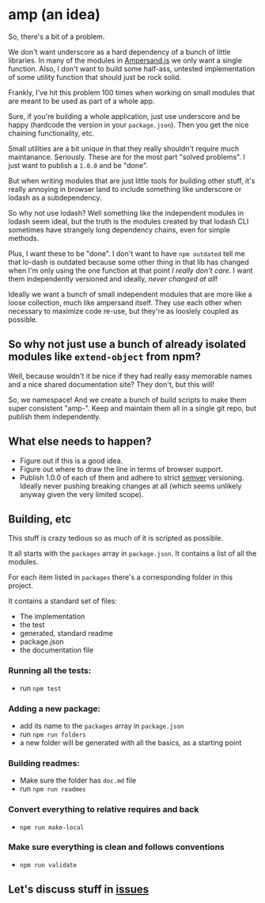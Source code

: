 # amp (an idea)

So, there's a bit of a problem. 

We don't want underscore as a hard dependency of a bunch of little libraries. In many of the modules in [Ampersand.js](http://ampersandjs.com/) we only want a single function. Also, I don't want to build some half-ass, untested implementation of some utility function that should just be rock solid.

Frankly, I've hit this problem 100 times when working on small modules that are meant to be used as part of a whole app. 

Sure, if you're building a whole application, just use underscore and be happy (hardcode the version in your `package.json`). Then you get the nice chaining functionality, etc. 

Small utilities are a bit unique in that they really shouldn't require much maintanance. Seriously. These are for the most part "solved problems". I just want to publish a `1.0.0` and be "done".

But when writing modules that are just little tools for building other stuff, it's really annoying in browser land to include something like underscore or lodash as a subdependency.

So why not use lodash? Well something like the independent modules in lodash seem ideal, but the truth is the modules created by that lodash CLI sometimes have strangely long dependency chains, even for simple methods.

Plus, I want these to be "done". I don't want to have `npm outdated` tell me that lo-dash is outdated because some other thing in that lib has changed when I'm only using the one function at that point *I really don't care*. I want them independently versioned and ideally, *never changed at all*!

Ideally we want a bunch of small independent modules that are more like a loose collection, much like ampersand itself. They use each other when necessary to maximize code re-use, but they're as looslely coupled as possible.


## So why not just use a bunch of already isolated modules like `extend-object` from npm?

Well, because wouldn't it be nice if they had really easy memorable names and a nice shared documentation site? They don't, but this will!

So, we namespace! And we create a bunch of build scripts to make them super consistent "amp-". Keep and maintain them all in a single git repo, but publish them independently.


## What else needs to happen?

- Figure out if this is a good idea.
- Figure out where to draw the line in terms of browser support.
- Publish 1.0.0 of each of them and adhere to strict [semver](http://semver.org/) versioning. Ideally never pushing breaking changes at all (which seems unlikely anyway given the very limited scope).


## Building, etc

This stuff is crazy tedious so as much of it is scripted as possible. 

It all starts with the `packages` array in `package.json`. It contains a list of all the modules.

For each item listed in `packages` there's a corresponding folder in this project. 

It contains a standard set of files:

- The implementation
- the test
- generated, standard readme
- package.json
- the documentation file


### Running all the tests:

- run `npm test`

### Adding a new package:

- add its name to the `packages` array in `package.json`
- run `npm run folders`
- a new folder will be generated with all the basics, as a starting point

### Building readmes:

- Make sure the folder has `doc.md` file
- run `npm run readmes`

### Convert everything to relative requires and back

- `npm run make-local`

### Make sure everything is clean and follows conventions

- `npm run validate`



## Let's discuss stuff in [issues](https://github.com/HenrikJoreteg/amp/issues)
